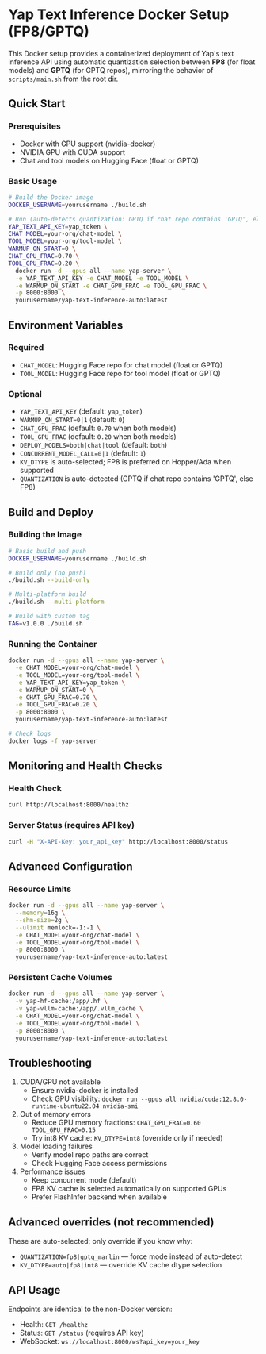 # Yap Text Inference Docker Setup (FP8/GPTQ)

This Docker setup provides a containerized deployment of Yap's text inference API using automatic quantization selection between **FP8** (for float models) and **GPTQ** (for GPTQ repos), mirroring the behavior of `scripts/main.sh` from the root dir.

## Quick Start

### Prerequisites

- Docker with GPU support (nvidia-docker)
- NVIDIA GPU with CUDA support
- Chat and tool models on Hugging Face (float or GPTQ)

### Basic Usage

```bash
# Build the Docker image
DOCKER_USERNAME=yourusername ./build.sh

# Run (auto-detects quantization: GPTQ if chat repo contains 'GPTQ', else FP8)
YAP_TEXT_API_KEY=yap_token \
CHAT_MODEL=your-org/chat-model \
TOOL_MODEL=your-org/tool-model \
WARMUP_ON_START=0 \
CHAT_GPU_FRAC=0.70 \
TOOL_GPU_FRAC=0.20 \
  docker run -d --gpus all --name yap-server \
  -e YAP_TEXT_API_KEY -e CHAT_MODEL -e TOOL_MODEL \
  -e WARMUP_ON_START -e CHAT_GPU_FRAC -e TOOL_GPU_FRAC \
  -p 8000:8000 \
  yourusername/yap-text-inference-auto:latest
```

## Environment Variables

### Required
- `CHAT_MODEL`: Hugging Face repo for chat model (float or GPTQ)
- `TOOL_MODEL`: Hugging Face repo for tool model (float or GPTQ)

### Optional
- `YAP_TEXT_API_KEY` (default: `yap_token`)
- `WARMUP_ON_START=0|1` (default: `0`)
- `CHAT_GPU_FRAC` (default: `0.70` when both models)
- `TOOL_GPU_FRAC` (default: `0.20` when both models)
- `DEPLOY_MODELS=both|chat|tool` (default: `both`)
- `CONCURRENT_MODEL_CALL=0|1` (default: `1`)
- `KV_DTYPE` is auto-selected; FP8 is preferred on Hopper/Ada when supported
- `QUANTIZATION` is auto-detected (GPTQ if chat repo contains 'GPTQ', else FP8)

## Build and Deploy

### Building the Image

```bash
# Basic build and push
DOCKER_USERNAME=yourusername ./build.sh

# Build only (no push)
./build.sh --build-only

# Multi-platform build
./build.sh --multi-platform

# Build with custom tag
TAG=v1.0.0 ./build.sh
```

### Running the Container

```bash
docker run -d --gpus all --name yap-server \
  -e CHAT_MODEL=your-org/chat-model \
  -e TOOL_MODEL=your-org/tool-model \
  -e YAP_TEXT_API_KEY=yap_token \
  -e WARMUP_ON_START=0 \
  -e CHAT_GPU_FRAC=0.70 \
  -e TOOL_GPU_FRAC=0.20 \
  -p 8000:8000 \
  yourusername/yap-text-inference-auto:latest

# Check logs
docker logs -f yap-server
```

## Monitoring and Health Checks

### Health Check
```bash
curl http://localhost:8000/healthz
```

### Server Status (requires API key)
```bash
curl -H "X-API-Key: your_api_key" http://localhost:8000/status
```

## Advanced Configuration

### Resource Limits
```bash
docker run -d --gpus all --name yap-server \
  --memory=16g \
  --shm-size=2g \
  --ulimit memlock=-1:-1 \
  -e CHAT_MODEL=your-org/chat-model \
  -e TOOL_MODEL=your-org/tool-model \
  -p 8000:8000 \
  yourusername/yap-text-inference-auto:latest
```

### Persistent Cache Volumes
```bash
docker run -d --gpus all --name yap-server \
  -v yap-hf-cache:/app/.hf \
  -v yap-vllm-cache:/app/.vllm_cache \
  -e CHAT_MODEL=your-org/chat-model \
  -e TOOL_MODEL=your-org/tool-model \
  -p 8000:8000 \
  yourusername/yap-text-inference-auto:latest
```

## Troubleshooting

1. CUDA/GPU not available
   - Ensure nvidia-docker is installed
   - Check GPU visibility: `docker run --gpus all nvidia/cuda:12.8.0-runtime-ubuntu22.04 nvidia-smi`
2. Out of memory errors
   - Reduce GPU memory fractions: `CHAT_GPU_FRAC=0.60 TOOL_GPU_FRAC=0.15`
   - Try int8 KV cache: `KV_DTYPE=int8` (override only if needed)
3. Model loading failures
   - Verify model repo paths are correct
   - Check Hugging Face access permissions
4. Performance issues
   - Keep concurrent mode (default)
   - FP8 KV cache is selected automatically on supported GPUs
   - Prefer FlashInfer backend when available

## Advanced overrides (not recommended)

These are auto-selected; only override if you know why:

- `QUANTIZATION=fp8|gptq_marlin` — force mode instead of auto-detect
- `KV_DTYPE=auto|fp8|int8` — override KV cache dtype selection

## API Usage

Endpoints are identical to the non-Docker version:

- Health: `GET /healthz`
- Status: `GET /status` (requires API key)
- WebSocket: `ws://localhost:8000/ws?api_key=your_key`


